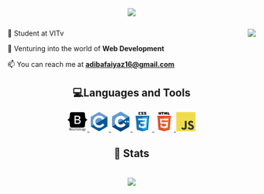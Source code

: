 <h1 align="center">
<!--   <a href="https://git.io/typing-svg"> -->
  <img src="https://readme-typing-svg.demolab.com/?font=Lobster&size=32&center=true&vCenter=true&width=500&height=70&color=FFF&lines=Hi👋I'm Adiba Faiyaz!" />
  </h1>
  <img align="right" src="https://images.unsplash.com/photo-1496065187959-7f07b8353c55?ixlib=rb-4.0.3&ixid=M3wxMjA3fDB8MHxwaG90by1wYWdlfHx8fGVufDB8fHx8fA%3D%3D&auto=format&fit=crop&w=400&q=80" />
  <div align="left">

    
🌱 Student at VITv   
 
🔭 Venturing into the world of **Web Development**

📫 You can reach me at **adibafaiyaz16@gmail.com**
  </div>
  
<h2 align="center">💻Languages and Tools</h2>
<p align="center">  <a href="https://getbootstrap.com" target="_blank" rel="noreferrer"> <img src="https://raw.githubusercontent.com/devicons/devicon/master/icons/bootstrap/bootstrap-plain-wordmark.svg" alt="bootstrap" width="40" height="40"/> </a> <a href="https://www.cprogramming.com/" target="_blank" rel="noreferrer"> <img src="https://raw.githubusercontent.com/devicons/devicon/master/icons/c/c-original.svg" alt="c" width="40" height="40"/> </a> <a href="https://www.w3schools.com/cpp/" target="_blank" rel="noreferrer"> <img src="https://raw.githubusercontent.com/devicons/devicon/master/icons/cplusplus/cplusplus-original.svg" alt="cplusplus" width="40" height="40"/> </a> <a href="https://www.w3schools.com/css/" target="_blank" rel="noreferrer"> <img src="https://raw.githubusercontent.com/devicons/devicon/master/icons/css3/css3-original-wordmark.svg" alt="css3" width="40" height="40"/> </a> <a href="https://www.w3.org/html/" target="_blank" rel="noreferrer"> <img src="https://raw.githubusercontent.com/devicons/devicon/master/icons/html5/html5-original-wordmark.svg" alt="html5" width="40" height="40"/> </a> <a href="https://developer.mozilla.org/en-US/docs/Web/JavaScript" target="_blank" rel="noreferrer"> <img src="https://raw.githubusercontent.com/devicons/devicon/master/icons/javascript/javascript-original.svg" alt="javascript" width="40" height="40"/> </a>  </p>

<h2 align="center">🚀 Stats </h2>
<br>
<div align="center">
  <img width=325 align="center" src="https://github-readme-stats.vercel.app/api/top-langs/?username=AdibaFaiyaz&bg_color=0d1117&hide_border=true&title_color=fff&show_icons=true&theme=highcontrast&layout=compact"/>
</div>
<!---
AdibaFaiyaz/AdibaFaiyaz is a ✨ special ✨ repository because its `README.md` (this file) appears on your GitHub profile.
You can click the Preview link to take a look at your changes.
--->
